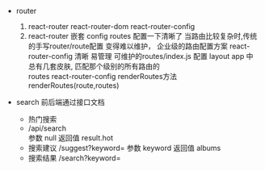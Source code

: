 - router 
  1. react-router 
    react-router-dom
    react-router-config
  2. react-router 嵌套
    config routes 配置一下清晰了
    当路由比较复杂时,传统的手写router/route配置 变得难以维护，
    企业级的路由配置方案 react-router-config  清晰 易管理
    可维护的routes/index.js 配置
    layout app 中总有几套皮肤, 匹配那个级别的所有路由的  
    routes react-router-config  renderRoutes方法
    renderRoutes(route,routes)

- search  前后端通过接口文档
  - 热门搜索 
  - /api/search  
    参数 null 
    返回值 result.hot
  - 搜索建议
    /suggest?keyword=
    参数 keyword
    返回值 albums
  - 搜索结果
    /search?keyword=